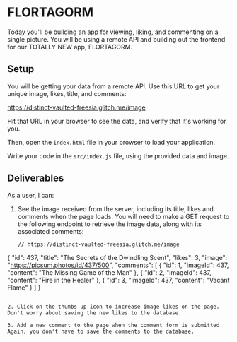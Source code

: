 # FLORTAGORM

Today you'll be building an app for viewing, liking, and commenting on a single
picture. You will be using a remote API and building out the frontend for our
TOTALLY NEW app, FLORTAGORM.

## Setup

You will be getting your data from a remote API. Use this URL to get your unique image, likes, title, and comments:

https://distinct-vaulted-freesia.glitch.me/image 

Hit that URL in your browser to see the data, and verify that it's working for you. 

Then, open the `index.html` file in your browser to load your application.

Write your code in the `src/index.js` file, using the provided data and image.

## Deliverables

As a user, I can:

1. See the image received from the server, including its title, likes and
   comments when the page loads. You will need to make a GET request to the
   following endpoint to retrieve the image data, along with its associated
   comments:

   ```txt
   // https://distinct-vaulted-freesia.glitch.me/image

{
  "id": 437,
  "title": "The Secrets of the Dwindling Scent",
  "likes": 3,
  "image": "https://picsum.photos/id/437/500",
  "comments": [
    {
      "id": 1,
      "imageId": 437,
      "content": "The Missing Game of the Man"
    },
    {
      "id": 2,
      "imageId": 437,
      "content": "Fire in the Healer"
    },
    {
      "id": 3,
      "imageId": 437,
      "content": "Vacant Flame"
    }
  ]
}
   ```

2. Click on the thumbs up icon to increase image likes on the page. Don't worry about saving the new likes to the database.

3. Add a new comment to the page when the comment form is submitted. Again, you don't have to save the comments to the database.
